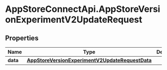 # AppStoreConnectApi.AppStoreVersionExperimentV2UpdateRequest

## Properties

Name | Type | Description | Notes
------------ | ------------- | ------------- | -------------
**data** | [**AppStoreVersionExperimentV2UpdateRequestData**](AppStoreVersionExperimentV2UpdateRequestData.md) |  | 


